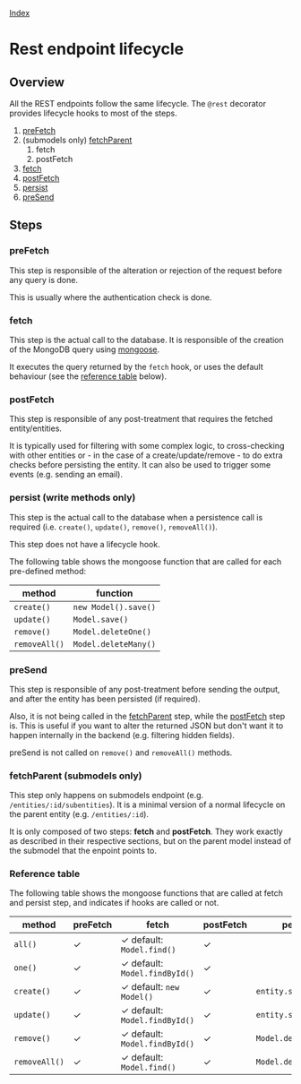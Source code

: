 [Index](./)

# Rest endpoint lifecycle

## Overview
All the REST endpoints follow the same lifecycle. 
The `@rest` decorator provides lifecycle hooks to most of the steps. 

1. [preFetch](#prefetch)
1. (submodels only) [fetchParent](#fetchparent-submodels-only)
   1. fetch
   1. postFetch
1. [fetch](#fetch)
1. [postFetch](#postfetch)
1. [persist](#persist)
1. [preSend](#presend)

## Steps
### preFetch
This step is responsible of the alteration or rejection of the request before any query is done.

This is usually where the authentication check is done.

### fetch
This step is the actual call to the database. 
It is responsible of the creation of the MongoDB query using [mongoose](https://mongoosejs.com/).

It executes the query returned by the `fetch` hook, or uses the default behaviour 
(see the [reference table](#reference-table) below).

### postFetch
This step is responsible of any post-treatment that requires the fetched entity/entities.

It is typically used for filtering with some complex logic, to cross-checking 
with other entities or - in the case of a create/update/remove - to do extra checks before
persisting the entity. 
It can also be used to trigger some events (e.g. sending an email). 

### persist (write methods only)
This step is the actual call to the database when a persistence call is required 
(i.e. `create()`, `update()`, `remove()`, `removeAll()`).
 
This step does not have a lifecycle hook.

The following table shows the mongoose function that are called for each pre-defined method:

| method        | function             |
|---------------|----------------------|
| `create()`    | `new Model().save()` | 
| `update()`    | `Model.save()`       | 
| `remove()`    | `Model.deleteOne()`  | 
| `removeAll()` | `Model.deleteMany()` | 

### preSend
This step is responsible of any post-treatment before sending the output, and after the entity has been persisted (if required).
 
Also, it is not being called in the [fetchParent](#fetchparent-submodels-only) step, while the [postFetch](#postfetch) step is. 
This is useful if you want to alter the returned JSON but don't want it to happen internally in the backend 
(e.g. filtering hidden fields).

preSend is not called on `remove()` and `removeAll()` methods. 

### fetchParent (submodels only)
This step only happens on submodels endpoint (e.g. `/entities/:id/subentities`). 
It is a minimal version of a normal lifecycle on the parent entity (e.g. `/entities/:id`). 

It is only composed of two steps: **fetch** and **postFetch**. 
They work exactly as described in their respective sections, but on the parent model instead of the 
submodel that the enpoint points to.

### Reference table
The following table shows the mongoose functions that are called at fetch and persist step, 
and indicates if hooks are called or not.

| method        | preFetch |   fetch                       | postFetch | persist              | preSend |
|---------------|----------|-------------------------------|-----------|----------------------|---------|
| `all()`       | ✓        | ✓ default: `Model.find()`     | ✓         |                      | ✓       |
| `one()`       | ✓        | ✓ default: `Model.findById()` | ✓         |                      | ✓       |
| `create()`    | ✓        | ✓ default: `new Model()`      | ✓         | `entity.save()`      | ✓       |
| `update()`    | ✓        | ✓ default: `Model.findById()` | ✓         | `entity.save()`      | ✓       |
| `remove()`    | ✓        | ✓ default: `Model.findById()` | ✓         | `Model.deleteOne()`  |         |
| `removeAll()` | ✓        | ✓ default: `Model.find()`     | ✓         | `Model.deleteMany()` |         |
